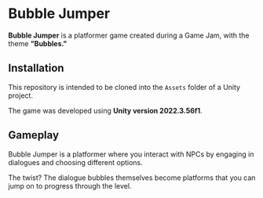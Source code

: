 # Bubble Jumper

**Bubble Jumper** is a platformer game created during a Game Jam, with the theme **"Bubbles."**

## Installation

This repository is intended to be cloned into the `Assets` folder of a Unity project.

The game was developed using **Unity version 2022.3.56f1**.

## Gameplay

Bubble Jumper is a platformer where you interact with NPCs by engaging in dialogues and choosing different options.

The twist? The dialogue bubbles themselves become platforms that you can jump on to progress through the level.
